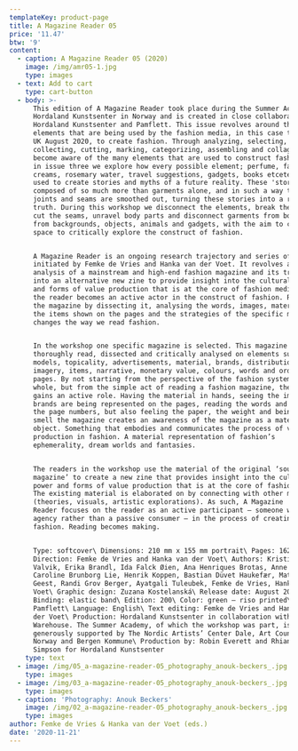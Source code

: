 ```yaml
---
templateKey: product-page
title: A Magazine Reader 05
price: '11.47'
btw: '9'
content:
  - caption: A Magazine Reader 05 (2020)
    image: /img/amr05-1.jpg
    type: images
  - text: Add to cart
    type: cart-button
  - body: >-
      This edition of A Magazine Reader took place during the Summer Academy of
      Hordaland Kunstsenter in Norway and is created in close collaboration with
      Hordaland Kunstsenter and Pamflett. This issue revolves around the various
      elements that are being used by the fashion media, in this case the Vogue
      UK August 2020, to create fashion. Through analyzing, selecting,
      collecting, cutting, marking, categorizing, assembling and collaging, we
      become aware of the many elements that are used to construct fashion. Like
      in issue three we explore how every possible element; perfume, facial
      creams, rosemary water, travel suggestions, gadgets, books etcetera, is
      used to create stories and myths of a future reality. These 'stories' are
      composed of so much more than garments alone, and in such a way that the
      joints and seams are smoothed out, turning these stories into a reality, a
      truth. During this workshop we disconnect the elements, break the joints,
      cut the seams, unravel body parts and disconnect garments from bodies,
      from backgrounds, objects, animals and gadgets, with the aim to create
      space to critically explore the construct of fashion. 


      A Magazine Reader is an ongoing research trajectory and series of zines
      initiated by Femke de Vries and Hanka van der Voet. It revolves around the
      analysis of a mainstream and high-end fashion magazine and its translation
      into an alternative new zine to provide insight into the cultural power
      and forms of value production that is at the core of fashion media. In it,
      the reader becomes an active actor in the construct of fashion. Re-reading
      the magazine by dissecting it, analysing the words, images, materiality,
      the items shown on the pages and the strategies of the specific magazine
      changes the way we read fashion. 


      In the workshop one specific magazine is selected. This magazine is
      thoroughly read, dissected and critically analysed on elements such as
      models, topicality, advertisements, material, brands, distribution,
      imagery, items, narrative, monetary value, colours, words and order of
      pages. By not starting from the perspective of the fashion system as a
      whole, but from the simple act of reading a fashion magazine, the reader
      gains an active role. Having the material in hands, seeing the images, how
      brands are being represented on the pages, reading the words and tracing
      the page numbers, but also feeling the paper, the weight and being able to
      smell the magazine creates an awareness of the magazine as a material
      object. Something that embodies and communicates the process of value
      production in fashion. A material representation of fashion’s
      ephemerality, dream worlds and fantasies. 


      The readers in the workshop use the material of the original ‘source
      magazine’ to create a new zine that provides insight into the cultural
      power and forms of value production that is at the core of fashion media.
      The existing material is elaborated on by connecting with other material
      (theories, visuals, artistic explorations). As such, A Magazine
      Reader focuses on the reader as an active participant – someone with
      agency rather than a passive consumer – in the process of creating
      fashion. Reading becomes making. 


      Type: softcover\ Dimensions: 210 mm x 155 mm portrait\ Pages: 162\ Art
      Direction: Femke de Vries and Hanka van der Voet\ Authors: Kristina Melbø
      Valvik, Erika Brandl, Ida Falck Øien, Ana Henriques Brotas, Anne Cecilie
      Caroline Brunborg Lie, Henrik Koppen, Bastian Düvet Haukefær, Mathijs van
      Geest, Randi Grov Berger, Ayatgali Tuleubek, Femke de Vries, Hanka van der
      Voet\ Graphic design: Zuzana Kostelanská\ Release date: August 2020\
      Binding: elastic band\ Edition: 200\ Color: green – riso printed\ Printer:
      Pamflett\ Language: English\ Text editing: Femke de Vries and Hanka van
      der Voet\ Production: Hordaland Kunstsenter in collaboration with
      Warehouse. The Summer Academy, of which the workshop was part, is
      generously supported by The Nordic Artists’ Center Dale, Art Council
      Norway and Bergen Kommune\ Production by: Robin Everett and Rhiannon Inman
      Simpson for Hordaland Kunstsenter
    type: text
  - image: /img/05_a-magazine-reader-05_photography_anouk-beckers_.jpg
    type: images
  - image: /img/03_a-magazine-reader-05_photography_anouk-beckers_.jpg
    type: images
  - caption: 'Photography: Anouk Beckers'
    image: /img/02_a-magazine-reader-05_photography_anouk-beckers_.jpg
    type: images
author: Femke de Vries & Hanka van der Voet (eds.)
date: '2020-11-21'
---
```


